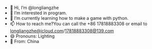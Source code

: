 - 👋 Hi, I’m @longliangzhe
- 👀 I’m interested in program.
- 🌱 I’m currently learning how to make a game with python.
- 📫 How to reach me?You can call the +86 17818883308 or email to longliangzhe@icloud.com/17818883308@139.com
- 😄 Pronouns: Lighting
- 👨 From: China
